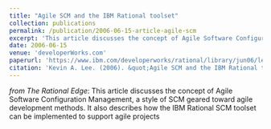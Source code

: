 ```yaml
---
title: "Agile SCM and the IBM Rational toolset"
collection: publications
permalink: /publication/2006-06-15-article-agile-scm
excerpt: 'This article discusses the concept of Agile Software Configuration Management, a style of SCM geared toward agile development methods.'
date: 2006-06-15
venue: 'developerWorks.com'
paperurl: 'https://www.ibm.com/developerworks/rational/library/jun06/lee/'
citation: 'Kevin A. Lee. (2006). &quot;Agile SCM and the IBM Rational toolset.&quot; <i>IBM developerWorks</i>.'
---
```


_from The Rational Edge_: This article discusses the concept of Agile Software Configuration Management, a style of SCM geared toward agile development methods. 
It also describes how the IBM Rational SCM toolset can be implemented to support agile projects
